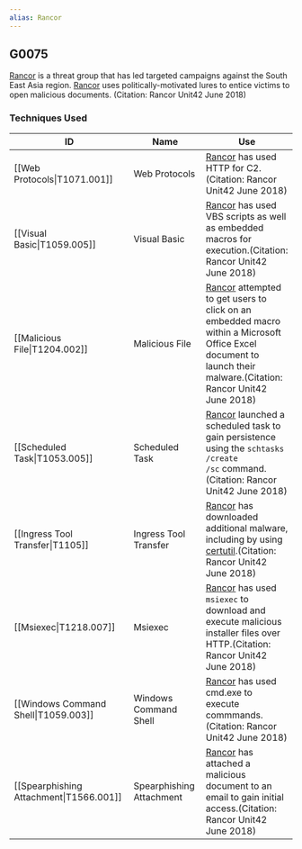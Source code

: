 ```yaml
---
alias: Rancor
---
```


## G0075

[Rancor](https://attack.mitre.org/groups/G0075) is a threat group that has led targeted campaigns against the South East Asia region. [Rancor](https://attack.mitre.org/groups/G0075) uses politically-motivated lures to entice victims to open malicious documents. (Citation: Rancor Unit42 June 2018)


### Techniques Used

| ID | Name | Use |
| --- | --- | --- |
| [[Web Protocols\|T1071.001]] | Web Protocols | [Rancor](https://attack.mitre.org/groups/G0075) has used HTTP for C2.(Citation: Rancor Unit42 June 2018) |
| [[Visual Basic\|T1059.005]] | Visual Basic | [Rancor](https://attack.mitre.org/groups/G0075) has used VBS scripts as well as embedded macros for execution.(Citation: Rancor Unit42 June 2018) |
| [[Malicious File\|T1204.002]] | Malicious File | [Rancor](https://attack.mitre.org/groups/G0075) attempted to get users to click on an embedded macro within a Microsoft Office Excel document to launch their malware.(Citation: Rancor Unit42 June 2018) |
| [[Scheduled Task\|T1053.005]] | Scheduled Task | [Rancor](https://attack.mitre.org/groups/G0075) launched a scheduled task to gain persistence using the <code>schtasks /create /sc</code> command.(Citation: Rancor Unit42 June 2018) |
| [[Ingress Tool Transfer\|T1105]] | Ingress Tool Transfer | [Rancor](https://attack.mitre.org/groups/G0075) has downloaded additional malware, including by using [certutil](https://attack.mitre.org/software/S0160).(Citation: Rancor Unit42 June 2018) |
| [[Msiexec\|T1218.007]] | Msiexec | [Rancor](https://attack.mitre.org/groups/G0075) has used <code>msiexec</code> to download and execute malicious installer files over HTTP.(Citation: Rancor Unit42 June 2018) |
| [[Windows Command Shell\|T1059.003]] | Windows Command Shell | [Rancor](https://attack.mitre.org/groups/G0075) has used cmd.exe to execute commmands.(Citation: Rancor Unit42 June 2018) |
| [[Spearphishing Attachment\|T1566.001]] | Spearphishing Attachment | [Rancor](https://attack.mitre.org/groups/G0075) has attached a malicious document to an email to gain initial access.(Citation: Rancor Unit42 June 2018) |
